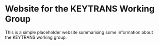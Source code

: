 # Website for the KEYTRANS Working Group

This is a simple placeholder website summarising some information about the
KEYTRANS working group.
